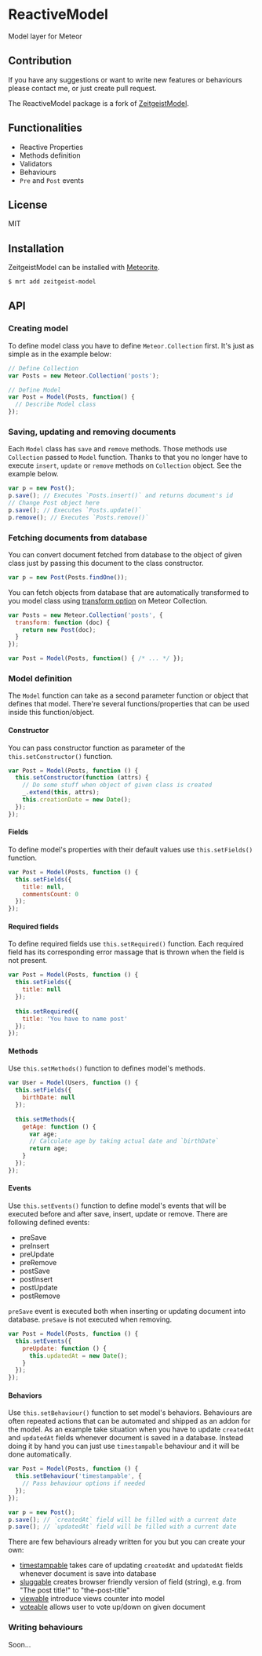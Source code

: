# ReactiveModel

Model layer for Meteor

## Contribution

If you have any suggestions or want to write new features or behaviours please contact me, or just create pull request.

The ReactiveModel package is a fork of [ZeitgeistModel](https://github.com/jagi/zeitgeistmodel). 

## Functionalities

- Reactive Properties
- Methods definition
- Validators
- Behaviours
- `Pre` and `Post` events

## License

MIT

## Installation

ZeitgeistModel can be installed with [Meteorite](https://github.com/oortcloud/meteorite/).

```sh
$ mrt add zeitgeist-model
```

## API

### Creating model

To define model class you have to define `Meteor.Collection` first. It's just as simple as in the example below:

```js
// Define Collection
var Posts = new Meteor.Collection('posts');

// Define Model
var Post = Model(Posts, function() {
  // Describe Model class
});
```

### Saving, updating and removing documents

Each `Model` class has `save` and `remove` methods. Those methods use `Collection` passed to `Model` function. Thanks to that you no longer have to execute `insert`, `update` or `remove` methods on `Collection` object. See the example below.

```js
var p = new Post();
p.save(); // Executes `Posts.insert()` and returns document's id
// Change Post object here
p.save(); // Executes `Posts.update()`
p.remove(); // Executes `Posts.remove()`
```

### Fetching documents from database

You can convert document fetched from database to the object of given class just by passing this document to the class constructor.

```js
var p = new Post(Posts.findOne());
```

You can fetch objects from database that are automatically transformed to you model class using [transform option](https://www.eventedmind.com/feed/YNiRTAfN38Ehf5Brn) on Meteor Collection.

```js
var Posts = new Meteor.Collection('posts', {
  transform: function (doc) {
    return new Post(doc);
  }
});

var Post = Model(Posts, function() { /* ... */ });
```

### Model definition

The `Model` function can take as a second parameter function or object that defines that model. There're several functions/properties that can be used inside this function/object.

#### Constructor

You can pass constructor function as parameter of the `this.setConstructor()` function.

```js
var Post = Model(Posts, function () {
  this.setConstructor(function (attrs) {
    // Do some stuff when object of given class is created
    _.extend(this, attrs);
    this.creationDate = new Date();
  });
});
```

#### Fields

To define model's properties with their default values use `this.setFields()` function.

```js
var Post = Model(Posts, function () {
  this.setFields({
    title: null,
    commentsCount: 0
  });
});
```

#### Required fields

To define required fields use `this.setRequired()` function. Each required field has its corresponding error massage that is thrown when the field is not present.

```js
var Post = Model(Posts, function () {
  this.setFields({
    title: null
  });
  
  this.setRequired({
    title: 'You have to name post'
  });
});
```

#### Methods

Use `this.setMethods()` function to defines model's methods.

```js
var User = Model(Users, function () {
  this.setFields({
    birthDate: null
  });
  
  this.setMethods({
    getAge: function () {
      var age;
      // Calculate age by taking actual date and `birthDate`
      return age;
    }
  });
});
```

#### Events

Use `this.setEvents()` function to define model's events that will be executed before and after save, insert, update or remove. There are following defined events:

- preSave
- preInsert
- preUpdate
- preRemove
- postSave
- postInsert
- postUpdate
- postRemove
 
`preSave` event is executed both when inserting or updating document into database. `preSave` is not executed when removing.

```js
var Post = Model(Posts, function () {
  this.setEvents({
    preUpdate: function () {
      this.updatedAt = new Date();
    }
  });
});
```

#### Behaviors

Use `this.setBehaviour()` function to set model's behaviors. Behaviours are often repeated actions that can be automated and shipped as an addon for the model. As an example take situation when you have to update `createdAt` and `updatedAt` fields whenever document is saved in a database. Instead doing it by hand you can just use `timestampable` behaviour and it will be done automatically.

```js
var Post = Model(Posts, function () {
  this.setBehaviour('timestampable', {
    // Pass behaviour options if needed
  });
});

var p = new Post();
p.save(); // `createdAt` field will be filled with a current date
p.save(); // `updatedAt` field will be filled with a current date
```

There are few behaviours already written for you but you can create your own:

- [timestampable](https://github.com/jagi/zeitgeist-timestampable/) takes care of updating `createdAt` and `updatedAt` fields whenever document is save into database
- [sluggable](https://github.com/jagi/zeitgeist-sluggable/) creates browser friendly version of field (string), e.g. from "The post title!" to "the-post-title"
- [viewable](https://github.com/jagi/zeitgeist-viewable/) introduce views counter into model
- [voteable](https://github.com/jagi/zeitgeist-voteable/) allows user to vote up/down on given document

### Writing behaviours

Soon...
